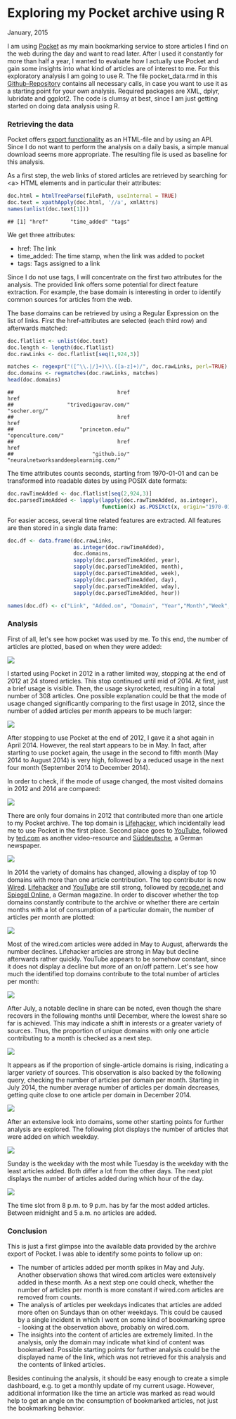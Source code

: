 # Exploring my Pocket archive using R
January, 2015  

I am using [Pocket](http://getpocket.com) as my main bookmarking service to store articles I find on the web during the day and want to read later. After I used it constantly for more than half a year, I wanted to evaluate how I actually use Pocket and gain some insights into what kind of articles are of interest to me. For this exploratory analysis I am going to use R. The file pocket_data.rmd in this [Github-Repository](https://github.com/sweb/PocketAnalysis) contains all necessary calls, in case you want to use it as a starting point for your own analysis. Required packages are XML, dplyr, lubridate and ggplot2. The code is clumsy at best, since I am just getting started on doing data analysis using R.

### Retrieving the data

Pocket offers [export functionality](https://getpocket.com/export) as an HTML-file and by using an API. Since I do not want to perform the analysis on a daily basis, a simple manual download seems more appropriate. The resulting file is used as baseline for this analysis.

As a first step, the web links of stored articles are retrieved by searching for \<a\> HTML elements and in particular their attributes:

```r
doc.html = htmlTreeParse(filePath, useInternal = TRUE)
doc.text = xpathApply(doc.html, '//a', xmlAttrs)
names(unlist(doc.text[1]))
```

```
## [1] "href"       "time_added" "tags"
```
We get three attributes:

* href: The link
* time_added: The time stamp, when the link was added to pocket
* tags: Tags assigned to a link

Since I do not use tags, I will concentrate on the first two attributes for the analysis. The provided link offers some potential for direct feature extraction. For example, the base domain is interesting in order to identify common sources for articles from the web.

The base domains can be retrieved by using a Regular Expression on the list of links. First the href-attributes are selected (each third row) and afterwards matched:

```r
doc.flatlist <- unlist(doc.text)
doc.length <- length(doc.flatlist)
doc.rawLinks <- doc.flatlist[seq(1,924,3)]

matches <- regexpr("([^\\.|/]+)\\.([a-z]+)/", doc.rawLinks, perl=TRUE)
doc.domains <- regmatches(doc.rawLinks, matches)
head(doc.domains)
```

```
##                                 href                                 href 
##                 "trivedigaurav.com/"                        "socher.org/" 
##                                 href                                 href 
##                     "princeton.edu/"                   "openculture.com/" 
##                                 href                                 href 
##                         "github.io/" "neuralnetworksanddeeplearning.com/"
```
The time attributes counts seconds, starting from 1970-01-01 and can be transformed into readable dates by using POSIX date formats:

```r
doc.rawTimeAdded <- doc.flatlist[seq(2,924,3)]
doc.parsedTimeAdded <- lapply(lapply(doc.rawTimeAdded, as.integer), 
                              function(x) as.POSIXct(x, origin="1970-01-01",tz = "GMT"))
```
For easier access, several time related features are extracted. All features are then stored in a single data frame:

```r
doc.df <- data.frame(doc.rawLinks,
                     as.integer(doc.rawTimeAdded),
                     doc.domains,
                     sapply(doc.parsedTimeAdded, year), 
                     sapply(doc.parsedTimeAdded, month),
                     sapply(doc.parsedTimeAdded, week),
                     sapply(doc.parsedTimeAdded, day),
                     sapply(doc.parsedTimeAdded, wday),
                     sapply(doc.parsedTimeAdded, hour))

names(doc.df) <- c("Link", "Added.on", "Domain", "Year","Month","Week","Day","Weekday","Hour")
```

### Analysis

First of all, let's see how pocket was used by me. To this end, the number of articles are plotted, based on when they were added:

![](pocket_data_files/figure-html/unnamed-chunk-6-1.png) 

I started using Pocket in 2012 in a rather limited way, stopping at the end of 2012 at 24 stored articles. This stop continued until mid of 2014. At first, just a brief usage is visible. Then, the usage skyrocketed, resulting in a total number of 308 articles. One possible explanation could be that the mode of usage changed significantly comparing to the first usage in 2012, since the number of added articles per month appears to be much larger:

![](pocket_data_files/figure-html/unnamed-chunk-7-1.png) 

After stopping to use Pocket at the end of 2012, I gave it a shot again in April 2014. However, the real start appears to be in May. In fact, after starting to use pocket again, the usage in the second to fifth month (May 2014 to August 2014) is very high, followed by a reduced usage in the next four month (September 2014 to December 2014).

In order to check, if the mode of usage changed, the most visited domains in 2012 and 2014 are compared:

![](pocket_data_files/figure-html/unnamed-chunk-8-1.png) 

There are only four domains in 2012 that contributed more than one article to my Pocket archive. The top domain is [Lifehacker](http://lifehacker.com), which incidentally lead me to use Pocket in the first place. Second place goes to [YouTube](http://youtube.com), followed by [ted.com](http://ted.com) as another video-resource and [Süddeutsche](http://sueddeutsche.de), a German newspaper.

![](pocket_data_files/figure-html/unnamed-chunk-9-1.png) 

In 2014 the variety of domains has changed, allowing a display of top 10 domains with more than one article contribution. The top contributor is now [Wired](wired.com). [Lifehacker](http://lifehacker.com) and [YouTube](http://youtube.com) are still strong, followed by [recode.net](http://recode.net) and [Spiegel Online](http://spiegel.de), a German magazine. In order to discover whether the top domains constantly contribute to the archive or whether there are certain months with a lot of consumption of a particular domain, the number of articles per month are plotted:

![](pocket_data_files/figure-html/unnamed-chunk-10-1.png) 

Most of the wired.com articles were added in May to August, afterwards the number declines. Lifehacker articles are strong in May but decline afterwards rather quickly. YouTube appears to be somehow constant, since it does not display a decline but more of an on/off pattern. Let's see how much the identified top domains contribute to the total number of articles per month:

![](pocket_data_files/figure-html/unnamed-chunk-11-1.png) 

After July, a notable decline in share can be noted, even though the share recovers in the following months until December, where the lowest share so far is achieved. This may indicate a shift in interests or a greater variety of sources. Thus, the proportion of unique domains with only one article contributing to a month is checked as a next step.

![](pocket_data_files/figure-html/unnamed-chunk-12-1.png) 

It appears as if the proportion of single-article domains is rising, indicating a larger variety of sources. This observation is also backed by the following query, checking the number of articles per domain per month. Starting in July 2014, the number average number of articles per domain decreases, getting quite close to one article per domain in December 2014.

![](pocket_data_files/figure-html/unnamed-chunk-13-1.png) 

After an extensive look into domains, some other starting points for further analysis are explored. The following plot displays the number of articles that were added on which weekday.

![](pocket_data_files/figure-html/unnamed-chunk-14-1.png) 

Sunday is the weekday with the most while Tuesday is the weekday with the least articles added. Both differ a lot from the other days. The next plot displays the number of articles added during which hour of the day.

![](pocket_data_files/figure-html/unnamed-chunk-15-1.png) 

The time slot from 8 p.m. to 9 p.m. has by far the most added articles. Between midnight and 5 a.m. no articles are added.

### Conclusion
This is just a first glimpse into the available data provided by the archive export of Pocket. I was able to identify some points to follow up on:

* The number of articles added per month spikes in May and July. Another observation shows that wired.com articles were extensively added in these month. As a next step one could check, whether the number of articles per month is more constant if wired.com articles are removed from counts.
* The analysis of articles per weekdays indicates that articles are added more often on Sundays than on other weekdays. This could be caused by a single incident in which I went on some kind of bookmarking spree - looking at the observation above, probably on wired.com.
* The insights into the content of articles are extremely limited. In the analysis, only the domain may indicate what kind of content was bookmarked. Possible starting points for further analysis could be the displayed name of the link, which was not retrieved for this analysis and the contents of linked articles.

Besides continuing the analysis, it should be easy enough to create a simple dashboard, e.g. to get a monthly update of my current usage. However, additional information like the time an article was marked as read would help to get an angle on the consumption of bookmarked articles, not just the bookmarking behavior.
